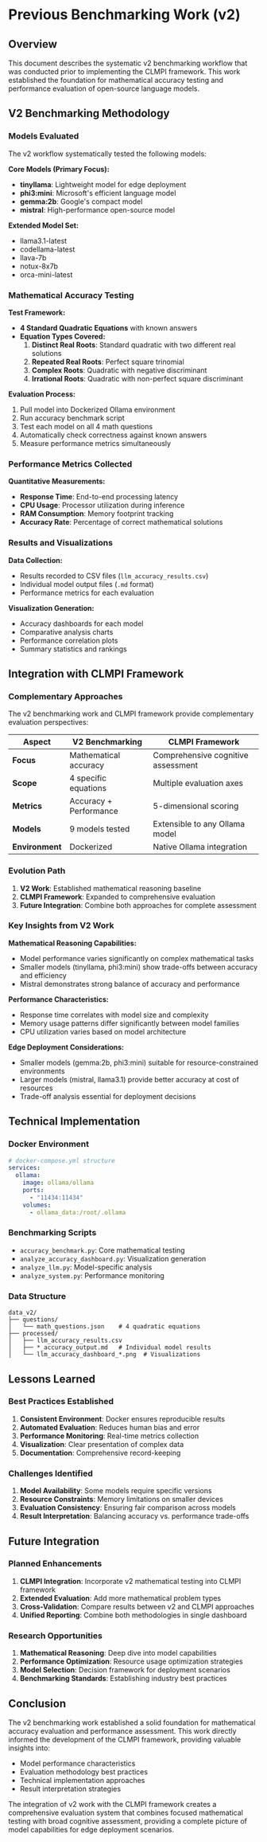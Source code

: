 # Previous Benchmarking Work (v2)

## Overview

This document describes the systematic v2 benchmarking workflow that was conducted prior to implementing the CLMPI framework. This work established the foundation for mathematical accuracy testing and performance evaluation of open-source language models.

## V2 Benchmarking Methodology

### Models Evaluated

The v2 workflow systematically tested the following models:

**Core Models (Primary Focus):**
- **tinyllama**: Lightweight model for edge deployment
- **phi3:mini**: Microsoft's efficient language model
- **gemma:2b**: Google's compact model
- **mistral**: High-performance open-source model

**Extended Model Set:**
- llama3.1-latest
- codellama-latest
- llava-7b
- notux-8x7b
- orca-mini-latest

### Mathematical Accuracy Testing

**Test Framework:**
- **4 Standard Quadratic Equations** with known answers
- **Equation Types Covered:**
  1. **Distinct Real Roots**: Standard quadratic with two different real solutions
  2. **Repeated Real Roots**: Perfect square trinomial
  3. **Complex Roots**: Quadratic with negative discriminant
  4. **Irrational Roots**: Quadratic with non-perfect square discriminant

**Evaluation Process:**
1. Pull model into Dockerized Ollama environment
2. Run accuracy benchmark script
3. Test each model on all 4 math questions
4. Automatically check correctness against known answers
5. Measure performance metrics simultaneously

### Performance Metrics Collected

**Quantitative Measurements:**
- **Response Time**: End-to-end processing latency
- **CPU Usage**: Processor utilization during inference
- **RAM Consumption**: Memory footprint tracking
- **Accuracy Rate**: Percentage of correct mathematical solutions

### Results and Visualizations

**Data Collection:**
- Results recorded to CSV files (`llm_accuracy_results.csv`)
- Individual model output files (`.md` format)
- Performance metrics for each evaluation

**Visualization Generation:**
- Accuracy dashboards for each model
- Comparative analysis charts
- Performance correlation plots
- Summary statistics and rankings

## Integration with CLMPI Framework

### Complementary Approaches

The v2 benchmarking work and CLMPI framework provide complementary evaluation perspectives:

| Aspect | V2 Benchmarking | CLMPI Framework |
|--------|----------------|-----------------|
| **Focus** | Mathematical accuracy | Comprehensive cognitive assessment |
| **Scope** | 4 specific equations | Multiple evaluation axes |
| **Metrics** | Accuracy + Performance | 5-dimensional scoring |
| **Models** | 9 models tested | Extensible to any Ollama model |
| **Environment** | Dockerized | Native Ollama integration |

### Evolution Path

1. **V2 Work**: Established mathematical reasoning baseline
2. **CLMPI Framework**: Expanded to comprehensive evaluation
3. **Future Integration**: Combine both approaches for complete assessment

### Key Insights from V2 Work

**Mathematical Reasoning Capabilities:**
- Model performance varies significantly on complex mathematical tasks
- Smaller models (tinyllama, phi3:mini) show trade-offs between accuracy and efficiency
- Mistral demonstrates strong balance of accuracy and performance

**Performance Characteristics:**
- Response time correlates with model size and complexity
- Memory usage patterns differ significantly between model families
- CPU utilization varies based on model architecture

**Edge Deployment Considerations:**
- Smaller models (gemma:2b, phi3:mini) suitable for resource-constrained environments
- Larger models (mistral, llama3.1) provide better accuracy at cost of resources
- Trade-off analysis essential for deployment decisions

## Technical Implementation

### Docker Environment
```yaml
# docker-compose.yml structure
services:
  ollama:
    image: ollama/ollama
    ports:
      - "11434:11434"
    volumes:
      - ollama_data:/root/.ollama
```

### Benchmarking Scripts
- `accuracy_benchmark.py`: Core mathematical testing
- `analyze_accuracy_dashboard.py`: Visualization generation
- `analyze_llm.py`: Model-specific analysis
- `analyze_system.py`: Performance monitoring

### Data Structure
```
data_v2/
├── questions/
│   └── math_questions.json    # 4 quadratic equations
├── processed/
│   ├── llm_accuracy_results.csv
│   ├── *_accuracy_output.md   # Individual model results
│   └── llm_accuracy_dashboard_*.png  # Visualizations
```

## Lessons Learned

### Best Practices Established
1. **Consistent Environment**: Docker ensures reproducible results
2. **Automated Evaluation**: Reduces human bias and error
3. **Performance Monitoring**: Real-time metrics collection
4. **Visualization**: Clear presentation of complex data
5. **Documentation**: Comprehensive record-keeping

### Challenges Identified
1. **Model Availability**: Some models require specific versions
2. **Resource Constraints**: Memory limitations on smaller devices
3. **Evaluation Consistency**: Ensuring fair comparison across models
4. **Result Interpretation**: Balancing accuracy vs. performance trade-offs

## Future Integration

### Planned Enhancements
1. **CLMPI Integration**: Incorporate v2 mathematical testing into CLMPI framework
2. **Extended Evaluation**: Add more mathematical problem types
3. **Cross-Validation**: Compare results between v2 and CLMPI approaches
4. **Unified Reporting**: Combine both methodologies in single dashboard

### Research Opportunities
1. **Mathematical Reasoning**: Deep dive into model capabilities
2. **Performance Optimization**: Resource usage optimization strategies
3. **Model Selection**: Decision framework for deployment scenarios
4. **Benchmarking Standards**: Establishing industry best practices

## Conclusion

The v2 benchmarking work established a solid foundation for mathematical accuracy evaluation and performance assessment. This work directly informed the development of the CLMPI framework, providing valuable insights into:

- Model performance characteristics
- Evaluation methodology best practices
- Technical implementation approaches
- Result interpretation strategies

The integration of v2 work with the CLMPI framework creates a comprehensive evaluation system that combines focused mathematical testing with broad cognitive assessment, providing a complete picture of model capabilities for edge deployment scenarios. 